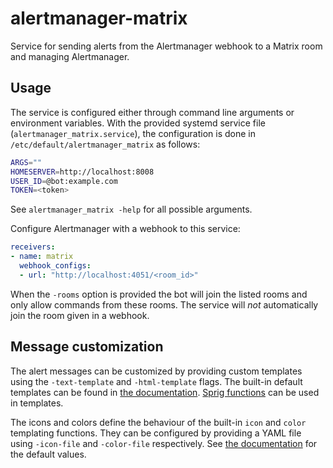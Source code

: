 # alertmanager-matrix
Service for sending alerts from the Alertmanager webhook to a Matrix room
and managing Alertmanager.

## Usage
The service is configured either through command line arguments or environment variables.
With the provided systemd service file (`alertmanager_matrix.service`),
the configuration is done in `/etc/default/alertmanager_matrix` as follows:

```sh
ARGS=""
HOMESERVER=http://localhost:8008
USER_ID=@bot:example.com
TOKEN=<token>
```

See `alertmanager_matrix -help` for all possible arguments.

Configure Alertmanager with a webhook to this service:

```yaml
receivers:
- name: matrix
  webhook_configs:
  - url: "http://localhost:4051/<room_id>"
```

When the `-rooms` option is provided the bot will join the listed rooms and
only allow commands from these rooms.
The service will *not* automatically join the room given in a webhook.

## Message customization

The alert messages can be customized by providing custom templates using the `-text-template` and `-html-template` flags.
The built-in default templates can be found in [the documentation][constants].
[Sprig functions][sprig] can be used in templates.

The icons and colors define the behaviour of the built-in `icon` and `color` templating functions.
They can be configured by providing a YAML file using `-icon-file` and `-color-file` respectively.
See [the documentation][variables] for the default values.

[constants]: https://pkg.go.dev/gitlab.com/slxh/matrix/alertmanager_matrix/bot#pkg-constants
[variables]: https://pkg.go.dev/gitlab.com/slxh/matrix/alertmanager_matrix/bot#pkg-variables
[sprig]: http://masterminds.github.io/sprig/
